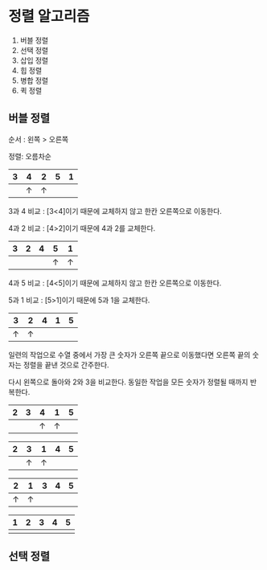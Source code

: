 
# 정렬 알고리즘

1. 버블 정렬
2. 선택 정렬
3. 삽입 정렬
4. 힙 정렬
5. 병합 정렬
6. 퀵 정렬

## 버블 정렬

순서 : 왼쪽 > 오른쪽

정렬: 오름차순 

|  3   |  4   |  2   |  5   |  1   |
| :--: | :--: | :--: | :--: | :--: |
|      |  ↑   |  ↑   |      |      |

3과 4 비교 : [3<4]이기 때문에 교체하지 않고 한칸 오른쪽으로 이동한다.

4과 2 비교 : [4>2]이기 때문에 4과 2를 교체한다.

|  3   |  2   |  4   |  5   |  1   |
| :--: | :--: | :--: | :--: | :--: |
|      |      |      |  ↑   |  ↑   |

4과 5 비교 : [4<5]이기 때문에 교체하지 않고 한칸 오른쪽으로 이동한다.

5과 1 비교 : [5>1]이기 때문에 5과 1을 교체한다.

|  3   |  2   |  4   |  1   |  5   |
| :--: | :--: | :--: | :--: | :--: |
|  ↑   |  ↑   |      |      |      |

일련의 작업으로 수열 중에서 가장 큰 숫자가 오른쪽 끝으로 이동했다면 오른쪽 끝의 숫자는 정렬을 끝낸 것으로 간주한다.

다시 왼쪽으로 돌아와 2와 3을 비교한다. 동일한 작업을 모든 숫자가 정렬될 때까지 반복한다.

|  2   |  3   |  4   |  1   |  5   |
| :--: | :--: | :--: | :--: | :--: |
|      |      |  ↑   |  ↑   |      |

|  2   |  3   |  1   |  4   |  5   |
| :--: | :--: | :--: | :--: | :--: |
|      |  ↑   |  ↑   |      |      |

|  2   |  1   |  3   |  4   |  5   |
| :--: | :--: | :--: | :--: | :--: |
|  ↑   |  ↑   |      |      |      |

|  1   |  2   |  3   |  4   |  5   |
| :--: | :--: | :--: | :--: | :--: |
|      |      |      |      |      |


## 선택 정렬



